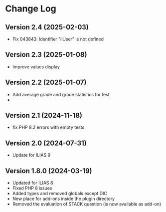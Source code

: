 # Change Log

## Version 2.4 (2025-02-03)
- Fix 043843: Identifier "ilUser" is not defined

## Version 2.3 (2025-01-08)
- Improve values display

## Version 2.2 (2025-01-07)
- Add average grade and grade statistics for test
- 
## Version 2.1 (2024-11-18)
- fix PHP 8.2 errors with empty tests

## Version 2.0 (2024-07-31)
- Update for ILIAS 9

## Version 1.8.0 (2024-03-19)
- Updated for ILIAS 8
- Fixed PHP 8 issues
- Added types and removed globals except DIC
- New place for add-ons inside the plugin directory
- Removed the evaluation of STACK question (is now available as add-on)
